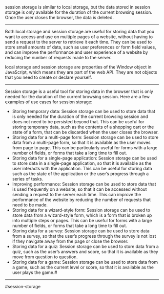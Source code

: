 session storage is similar to local storage, but the data stored in session storage is only available for the duration of the current browsing session. Once the user closes the browser, the data is deleted.
***

Both local storage and session storage are useful for storing data that you want to access and use on multiple pages of a website, without having to send a request to the server to retrieve it each time. They can be used to store small amounts of data, such as user preferences or form field values, and can improve the performance and user experience of a website by reducing the number of requests made to the server.

local storage and session storage are properties of the Window object in JavaScript, which means they are part of the web API. They are not objects that you need to create or declare yourself.
***
Session storage is a useful tool for storing data in the browser that is only needed for the duration of the current browsing session. Here are a few examples of use cases for session storage:

-   Storing temporary data: Session storage can be used to store data that is only needed for the duration of the current browsing session and does not need to be persisted beyond that. This can be useful for storing temporary data, such as the contents of a shopping cart or the state of a form, that can be discarded when the user closes the browser.
-   Storing data for a multi-page form: Session storage can be used to store data from a multi-page form, so that it is available as the user moves from page to page. This can be particularly useful for forms with a large number of fields, or forms that take a long time to fill out.
-   Storing data for a single-page application: Session storage can be used to store data in a single-page application, so that it is available as the user interacts with the application. This can be useful for storing data such as the state of the application or the user’s progress through a series of tasks.
-   Improving performance: Session storage can be used to store data that is used frequently on a website, so that it can be accessed without sending a request to the server each time. This can improve the performance of the website by reducing the number of requests that need to be made.
-   Storing data for a wizard-style form: Session storage can be used to store data from a wizard-style form, which is a form that is broken up into multiple steps or pages. This can be useful for forms with a large number of fields, or forms that take a long time to fill out.
-   Storing data for a survey: Session storage can be used to store data from a survey, so that the user’s progress through the survey is not lost if they navigate away from the page or close the browser.
-   Storing data for a quiz: Session storage can be used to store data from a quiz, such as the user’s answers and score, so that it is available as they move from question to question.
-   Storing data for a game: Session storage can be used to store data from a game, such as the current level or score, so that it is available as the user plays the game.#
***

#session-storage
